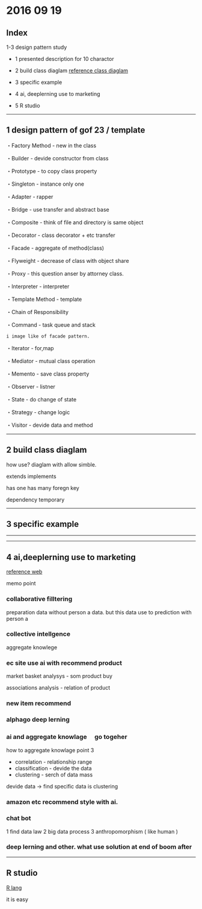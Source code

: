 # 2016 09 19

## Index

1-3 design pattern study

- 1 presented description for 10 charactor
- 2 build class diaglam [reference class diaglam](http://blog.asial.co.jp/712)
- 3 specific example

- 4 ai, deeplerning use to marketing

- 5 R studio

-----------------------------

## 1 design pattern of gof 23 / template

・Factory Method	- new in the class

・Builder - devide constructor from class

・Prototype - to copy class property

・Singleton - instance only one

・Adapter - rapper

・Bridge - use transfer and abstract base

・Composite - think of file and directory is same object

・Decorator - class decorator + etc transfer

・Facade - aggregate of method(class)

・Flyweight - decrease of class with object share

・Proxy - this question anser by attorney class.

・Interpreter - interpreter

・Template Method - template

・Chain of Responsibility

・Command - task queue and stack

	i image like of facade pattern.

・Iterator - for,map

・Mediator - mutual class operation

・Memento - save class property

・Observer - listner

・State - do change of state

・Strategy - change logic

・Visitor - devide data and method


-----------------------------


## 2 build class diaglam

 how use? diaglam with allow simble.

 extends
 implements

 has one
 has many
 foregn key

 dependency temporary

-----------------------------

## 3 specific example


-----------------------------
-----------------------------


## 4 ai,deeplerning use to marketing

[reference web](http://eczine.jp/article/detail/2558)

memo point

### collaborative filltering 

preparation data without person a data. but this data use to prediction with person a


### collective intellgence

aggregate knowlege


### ec site use ai with recommend product

market basket analysys - som product buy

associations analysis - relation of product


### new item recommend

### alphago deep lerning

### ai and aggregate knowlage　 go togeher

how to aggregate knowlage point 3

- correlation - relationship range
- classification - devide the data
- clustering - serch of data mass

devide data -> find specific data is clustering



### amazon etc recommend style with ai.



### chat bot

1 find data law
2 big data process
3 anthropomorphism ( like human )

### deep lerning and other. what use solution at end of boom after 

-----------------------------

## R studio

[R lang ](http://qiita.com/stkdev/items/6aba2c1db2fa056170ae)

it is easy



